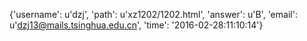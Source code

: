 {'username': u'dzj', 'path': u'xz1202/1202.html', 'answer': u'B', 'email': u'dzj13@mails.tsinghua.edu.cn', 'time': '2016-02-28:11:10:14'}